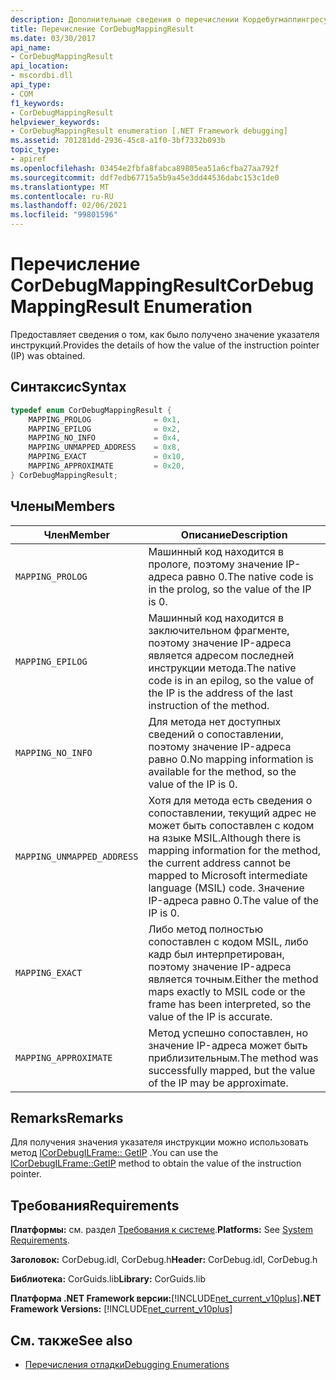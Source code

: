 ```yaml
---
description: Дополнительные сведения о перечислении Кордебугмаппингресулт
title: Перечисление CorDebugMappingResult
ms.date: 03/30/2017
api_name:
- CorDebugMappingResult
api_location:
- mscordbi.dll
api_type:
- COM
f1_keywords:
- CorDebugMappingResult
helpviewer_keywords:
- CorDebugMappingResult enumeration [.NET Framework debugging]
ms.assetid: 701281dd-2936-45c8-a1f0-3bf7332b093b
topic_type:
- apiref
ms.openlocfilehash: 03454e2fbfa8fabca89805ea51a6cfba27aa792f
ms.sourcegitcommit: ddf7edb67715a5b9a45e3dd44536dabc153c1de0
ms.translationtype: MT
ms.contentlocale: ru-RU
ms.lasthandoff: 02/06/2021
ms.locfileid: "99801596"
---
```

# <a name="cordebugmappingresult-enumeration"></a><span data-ttu-id="5f3f8-103">Перечисление CorDebugMappingResult</span><span class="sxs-lookup"><span data-stu-id="5f3f8-103">CorDebugMappingResult Enumeration</span></span>

<span data-ttu-id="5f3f8-104">Предоставляет сведения о том, как было получено значение указателя инструкций.</span><span class="sxs-lookup"><span data-stu-id="5f3f8-104">Provides the details of how the value of the instruction pointer (IP) was obtained.</span></span>  
  
## <a name="syntax"></a><span data-ttu-id="5f3f8-105">Синтаксис</span><span class="sxs-lookup"><span data-stu-id="5f3f8-105">Syntax</span></span>  
  
```cpp  
typedef enum CorDebugMappingResult {  
    MAPPING_PROLOG              = 0x1,  
    MAPPING_EPILOG              = 0x2,  
    MAPPING_NO_INFO             = 0x4,  
    MAPPING_UNMAPPED_ADDRESS    = 0x8,  
    MAPPING_EXACT               = 0x10,  
    MAPPING_APPROXIMATE         = 0x20,  
} CorDebugMappingResult;  
```  
  
## <a name="members"></a><span data-ttu-id="5f3f8-106">Члены</span><span class="sxs-lookup"><span data-stu-id="5f3f8-106">Members</span></span>  
  
|<span data-ttu-id="5f3f8-107">Член</span><span class="sxs-lookup"><span data-stu-id="5f3f8-107">Member</span></span>|<span data-ttu-id="5f3f8-108">Описание</span><span class="sxs-lookup"><span data-stu-id="5f3f8-108">Description</span></span>|  
|------------|-----------------|  
|`MAPPING_PROLOG`|<span data-ttu-id="5f3f8-109">Машинный код находится в прологе, поэтому значение IP-адреса равно 0.</span><span class="sxs-lookup"><span data-stu-id="5f3f8-109">The native code is in the prolog, so the value of the IP is 0.</span></span>|  
|`MAPPING_EPILOG`|<span data-ttu-id="5f3f8-110">Машинный код находится в заключительном фрагменте, поэтому значение IP-адреса является адресом последней инструкции метода.</span><span class="sxs-lookup"><span data-stu-id="5f3f8-110">The native code is in an epilog, so the value of the IP is the address of the last instruction of the method.</span></span>|  
|`MAPPING_NO_INFO`|<span data-ttu-id="5f3f8-111">Для метода нет доступных сведений о сопоставлении, поэтому значение IP-адреса равно 0.</span><span class="sxs-lookup"><span data-stu-id="5f3f8-111">No mapping information is available for the method, so the value of the IP is 0.</span></span>|  
|`MAPPING_UNMAPPED_ADDRESS`|<span data-ttu-id="5f3f8-112">Хотя для метода есть сведения о сопоставлении, текущий адрес не может быть сопоставлен с кодом на языке MSIL.</span><span class="sxs-lookup"><span data-stu-id="5f3f8-112">Although there is mapping information for the method, the current address cannot be mapped to Microsoft intermediate language (MSIL) code.</span></span> <span data-ttu-id="5f3f8-113">Значение IP-адреса равно 0.</span><span class="sxs-lookup"><span data-stu-id="5f3f8-113">The value of the IP is 0.</span></span>|  
|`MAPPING_EXACT`|<span data-ttu-id="5f3f8-114">Либо метод полностью сопоставлен с кодом MSIL, либо кадр был интерпретирован, поэтому значение IP-адреса является точным.</span><span class="sxs-lookup"><span data-stu-id="5f3f8-114">Either the method maps exactly to MSIL code or the frame has been interpreted, so the value of the IP is accurate.</span></span>|  
|`MAPPING_APPROXIMATE`|<span data-ttu-id="5f3f8-115">Метод успешно сопоставлен, но значение IP-адреса может быть приблизительным.</span><span class="sxs-lookup"><span data-stu-id="5f3f8-115">The method was successfully mapped, but the value of the IP may be approximate.</span></span>|  
  
## <a name="remarks"></a><span data-ttu-id="5f3f8-116">Remarks</span><span class="sxs-lookup"><span data-stu-id="5f3f8-116">Remarks</span></span>  

 <span data-ttu-id="5f3f8-117">Для получения значения указателя инструкции можно использовать метод [ICorDebugILFrame:: GetIP](icordebugilframe-getip-method.md) .</span><span class="sxs-lookup"><span data-stu-id="5f3f8-117">You can use the [ICorDebugILFrame::GetIP](icordebugilframe-getip-method.md) method to obtain the value of the instruction pointer.</span></span>  
  
## <a name="requirements"></a><span data-ttu-id="5f3f8-118">Требования</span><span class="sxs-lookup"><span data-stu-id="5f3f8-118">Requirements</span></span>  

 <span data-ttu-id="5f3f8-119">**Платформы:** см. раздел [Требования к системе](../../get-started/system-requirements.md).</span><span class="sxs-lookup"><span data-stu-id="5f3f8-119">**Platforms:** See [System Requirements](../../get-started/system-requirements.md).</span></span>  
  
 <span data-ttu-id="5f3f8-120">**Заголовок:** CorDebug.idl, CorDebug.h</span><span class="sxs-lookup"><span data-stu-id="5f3f8-120">**Header:** CorDebug.idl, CorDebug.h</span></span>  
  
 <span data-ttu-id="5f3f8-121">**Библиотека:** CorGuids.lib</span><span class="sxs-lookup"><span data-stu-id="5f3f8-121">**Library:** CorGuids.lib</span></span>  
  
 <span data-ttu-id="5f3f8-122">**Платформа .NET Framework версии:**[!INCLUDE[net_current_v10plus](../../../../includes/net-current-v10plus-md.md)]</span><span class="sxs-lookup"><span data-stu-id="5f3f8-122">**.NET Framework Versions:** [!INCLUDE[net_current_v10plus](../../../../includes/net-current-v10plus-md.md)]</span></span>  
  
## <a name="see-also"></a><span data-ttu-id="5f3f8-123">См. также</span><span class="sxs-lookup"><span data-stu-id="5f3f8-123">See also</span></span>

- [<span data-ttu-id="5f3f8-124">Перечисления отладки</span><span class="sxs-lookup"><span data-stu-id="5f3f8-124">Debugging Enumerations</span></span>](debugging-enumerations.md)
